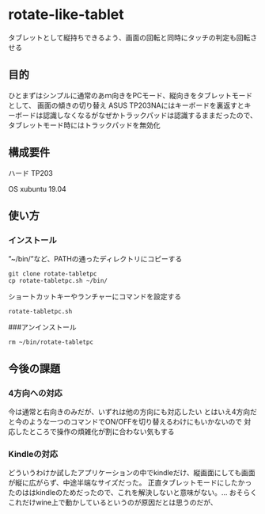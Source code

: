 # rotate-like-tablet
タブレットとして縦持ちできるよう、画面の回転と同時にタッチの判定も回転させる

## 目的

ひとまずはシンプルに通常のあｍ向きをPCモード、縦向きをタブレットモードとして、
画面の傾きの切り替え
ASUS TP203NAにはキーボードを裏返すとキーボードは認識しなくなるがなぜかトラックパッドは認識するままだったので、タブレットモード時にはトラックパッドを無効化

## 構成要件

ハード
TP203

OS
xubuntu 19.04

## 使い方

### インストール
”~/bin/”など、PATHの通ったディレクトリにコピーする


```
git clone rotate-tabletpc
cp rotate-tabletpc.sh ~/bin/
```


ショートカットキーやランチャーにコマンドを設定する

```
rotate-tabletpc.sh

```
###アンインストール

```
rm ~/bin/rotate-tabletpc
```



## 今後の課題

### 4方向への対応
今は通常と右向きのみだが、いずれは他の方向にも対応したい
とはいえ4方向だと今のような一つのコマンドでON/OFFを切り替えるわけにもいかないので
対応したところで操作の煩雑化が割に合わない気もする

### Kindleの対応
どういうわけか試したアプリケーションの中でkindleだけ、縦画面にしても画面が縦に広がらず、中途半端なサイズだった。
正直タブレットモードにしたかったのははkindleのためだったので、これを解決しないと意味がない。…
おそらくこれだけwine上で動かしているというのが原因だとは思うのだが、

